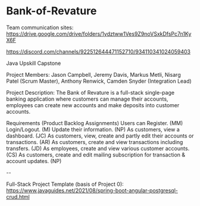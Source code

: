 # Bank-of-Revature

Team communication sites:
https://drive.google.com/drive/folders/1ydztww1Ves9Z9noVSxkDfsPc7n1KyX6F

https://discord.com/channels/922512644471152710/934110341024059403

Java Upskill Capstone 

Project Members:
Jason Campbell, Jeremy Davis, Markus Metli, Nisarg Patel (Scrum Master), Anthony Renwick, Camden Snyder (Integration Lead)

Project Description:
The Bank of Revature is a full-stack single-page banking application where customers can manage their accounts, employees can create new accounts and make deposits into customer accounts. 

Requirements (Product Backlog Assignments) 
Users can
Register. (MM)
Login/Logout. (M)
Update their information. (NP)
As customers, view a dashboard. (JC)
As customers, view, create and partly edit their accounts or transactions. (AR)
As customers, create and view transactions including transfers. (JD)
As employees, create and view various customer accounts. (CS)
As customers, create and edit mailing subscription for transaction & account updates. (NP)

--

Full-Stack Project Template (basis of Project 0): https://www.javaguides.net/2021/08/spring-boot-angular-postgresql-crud.html

